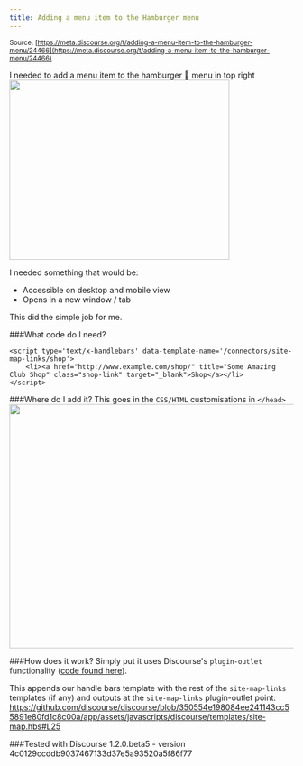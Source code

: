 ```yaml
---
title: Adding a menu item to the Hamburger menu
---
```


<small class="documentation-source">Source: [https://meta.discourse.org/t/adding-a-menu-item-to-the-hamburger-menu/24466](https://meta.discourse.org/t/adding-a-menu-item-to-the-hamburger-menu/24466)</small>

I needed to add a menu item to the hamburger :hamburger: menu in top right
<img src="//discourse-meta.s3-us-west-1.amazonaws.com/original/3X/5/f/5f8f5b1097596be30212fd298e9de4ae5484c19a.png" width="390" height="319"> 

I needed something that would be:

- Accessible on desktop and mobile view
- Opens in a new window / tab

This did the simple job for me.

###What code do I need?

    <script type='text/x-handlebars' data-template-name='/connectors/site-map-links/shop'>
        <li><a href="http://www.example.com/shop/" title="Some Amazing Club Shop" class="shop-link" target="_blank">Shop</a></li>
    </script>



###Where do I add it?
This goes in the `CSS/HTML` customisations in `</head>`
<img src="//discourse-meta.s3-us-west-1.amazonaws.com/original/3X/0/5/05adcc621d9139a64891338727e640e69c9bf2b9.png" width="690" height="433"> 

###How does it work?
Simply put it uses Discourse's `plugin-outlet` functionality ([code found here][1]).

This appends our handle bars template with the rest of the `site-map-links` templates (if any) and outputs at the `site-map-links` plugin-outlet point:
https://github.com/discourse/discourse/blob/350554e198084ee241143cc55891e80fd1c8c00a/app/assets/javascripts/discourse/templates/site-map.hbs#L25


###Tested with
Discourse 1.2.0.beta5 - version 4c0129ccddb9037467133d37e5a93520a5f86f77


  [1]: https://github.com/discourse/discourse/blob/master/app/assets/javascripts/discourse/helpers/plugin-outlet.js.es6
